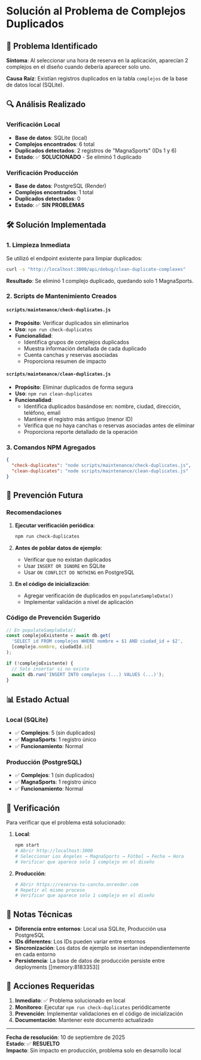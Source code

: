 # Solución al Problema de Complejos Duplicados

## 🐛 Problema Identificado

**Síntoma**: Al seleccionar una hora de reserva en la aplicación, aparecían 2 complejos en el diseño cuando debería aparecer solo uno.

**Causa Raíz**: Existían registros duplicados en la tabla `complejos` de la base de datos local (SQLite).

## 🔍 Análisis Realizado

### Verificación Local
- **Base de datos**: SQLite (local)
- **Complejos encontrados**: 6 total
- **Duplicados detectados**: 2 registros de "MagnaSports" (IDs 1 y 6)
- **Estado**: ✅ **SOLUCIONADO** - Se eliminó 1 duplicado

### Verificación Producción
- **Base de datos**: PostgreSQL (Render)
- **Complejos encontrados**: 1 total
- **Duplicados detectados**: 0
- **Estado**: ✅ **SIN PROBLEMAS**

## 🛠️ Solución Implementada

### 1. Limpieza Inmediata
Se utilizó el endpoint existente para limpiar duplicados:
```bash
curl -s "http://localhost:3000/api/debug/clean-duplicate-complexes"
```

**Resultado**: Se eliminó 1 complejo duplicado, quedando solo 1 MagnaSports.

### 2. Scripts de Mantenimiento Creados

#### `scripts/maintenance/check-duplicates.js`
- **Propósito**: Verificar duplicados sin eliminarlos
- **Uso**: `npm run check-duplicates`
- **Funcionalidad**:
  - Identifica grupos de complejos duplicados
  - Muestra información detallada de cada duplicado
  - Cuenta canchas y reservas asociadas
  - Proporciona resumen de impacto

#### `scripts/maintenance/clean-duplicates.js`
- **Propósito**: Eliminar duplicados de forma segura
- **Uso**: `npm run clean-duplicates`
- **Funcionalidad**:
  - Identifica duplicados basándose en: nombre, ciudad, dirección, teléfono, email
  - Mantiene el registro más antiguo (menor ID)
  - Verifica que no haya canchas o reservas asociadas antes de eliminar
  - Proporciona reporte detallado de la operación

### 3. Comandos NPM Agregados
```json
{
  "check-duplicates": "node scripts/maintenance/check-duplicates.js",
  "clean-duplicates": "node scripts/maintenance/clean-duplicates.js"
}
```

## 🔄 Prevención Futura

### Recomendaciones
1. **Ejecutar verificación periódica**:
   ```bash
   npm run check-duplicates
   ```

2. **Antes de poblar datos de ejemplo**:
   - Verificar que no existan duplicados
   - Usar `INSERT OR IGNORE` en SQLite
   - Usar `ON CONFLICT DO NOTHING` en PostgreSQL

3. **En el código de inicialización**:
   - Agregar verificación de duplicados en `populateSampleData()`
   - Implementar validación a nivel de aplicación

### Código de Prevención Sugerido
```javascript
// En populateSampleData()
const complejoExistente = await db.get(
  'SELECT id FROM complejos WHERE nombre = $1 AND ciudad_id = $2',
  [complejo.nombre, ciudadId.id]
);

if (!complejoExistente) {
  // Solo insertar si no existe
  await db.run('INSERT INTO complejos (...) VALUES (...)');
}
```

## 📊 Estado Actual

### Local (SQLite)
- ✅ **Complejos**: 5 (sin duplicados)
- ✅ **MagnaSports**: 1 registro único
- ✅ **Funcionamiento**: Normal

### Producción (PostgreSQL)
- ✅ **Complejos**: 1 (sin duplicados)
- ✅ **MagnaSports**: 1 registro único
- ✅ **Funcionamiento**: Normal

## 🧪 Verificación

Para verificar que el problema está solucionado:

1. **Local**:
   ```bash
   npm start
   # Abrir http://localhost:3000
   # Seleccionar Los Ángeles → MagnaSports → Fútbol → Fecha → Hora
   # Verificar que aparece solo 1 complejo en el diseño
   ```

2. **Producción**:
   ```bash
   # Abrir https://reserva-tu-cancha.onrender.com
   # Repetir el mismo proceso
   # Verificar que aparece solo 1 complejo en el diseño
   ```

## 📝 Notas Técnicas

- **Diferencia entre entornos**: Local usa SQLite, Producción usa PostgreSQL
- **IDs diferentes**: Los IDs pueden variar entre entornos
- **Sincronización**: Los datos de ejemplo se insertan independientemente en cada entorno
- **Persistencia**: La base de datos de producción persiste entre deployments [[memory:8183353]]

## 🚨 Acciones Requeridas

1. **Inmediato**: ✅ Problema solucionado en local
2. **Monitoreo**: Ejecutar `npm run check-duplicates` periódicamente
3. **Prevención**: Implementar validaciones en el código de inicialización
4. **Documentación**: Mantener este documento actualizado

---

**Fecha de resolución**: 10 de septiembre de 2025  
**Estado**: ✅ **RESUELTO**  
**Impacto**: Sin impacto en producción, problema solo en desarrollo local
